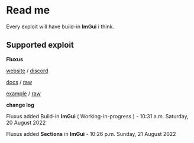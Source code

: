 # Read me
Every exploit will have build-in **ImGui** i think.
## Supported exploit
**Fluxus**

[website](https://fluxteam.net/) / [discord](https://fluxteam.net/external-files/discord.php)

[docs](https://github.com/GhostDuckyy/Ui-Librarys/blob/main/ImGui/Fluxus/documentation.html) / [raw](https://raw.githubusercontent.com/GhostDuckyy/Ui-Librarys/main/ImGui/Fluxus/documentation.html)

[example](https://github.com/GhostDuckyy/Ui-Librarys/blob/main/ImGui/Fluxus/example.lua) / [raw](https://raw.githubusercontent.com/GhostDuckyy/Ui-Librarys/main/ImGui/Fluxus/example.lua)

**change log**

Fluxus added Build-in **ImGui** ( Working-in-progress ) - 10:31 a.m. Saturday, 20 August 2022

Fluxus added **Sections** in **ImGui** - 10:26 p.m. Sunday, 21 August 2022

